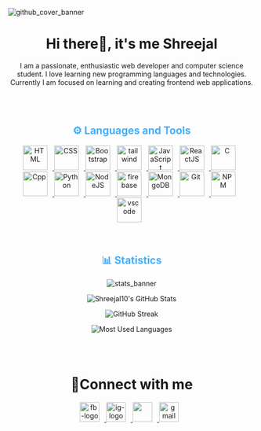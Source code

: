 <!-- Banner -->
![github_cover_banner](https://user-images.githubusercontent.com/111437057/202493047-58b9daaf-cdba-4067-af34-cd98f45e7f16.gif)


<!-- Intro -->
<div align="center" width="100">
  <h1>Hi there👋, it's me Shreejal </h1>
  <p>
    I am a passionate, enthusiastic web developer and computer science student. I love learning new programming languages and technologies. Currently I am focused on learning and creating frontend web applications.
  </p>
  <br>
  <br>
</div>


<!-- Language and Tools -->
<div align="center">
  <h2 style="color: #44AEFB">⚙️ Languages and Tools</h2>
  <div align="center">
    <a href="https://developer.mozilla.org/en-US/docs/Web/HTML" target="_blank" rel="noreferrer">
      <img  alt="HTML" height="50px" style="padding-right:10px;" src="https://cdn.jsdelivr.net/gh/devicons/devicon/icons/html5/html5-original.svg"/>
    </a>
    <a href="https://developer.mozilla.org/en-US/docs/Web/CSS" target="_blank" rel="noreferrer">
      <img  alt="CSS" height="50px" style="padding-right:10px;" src="https://cdn.jsdelivr.net/gh/devicons/devicon/icons/css3/css3-original.svg"/>
    </a>
    <a href="https://getbootstrap.com/" target="_blank" rel="noreferrer">
      <img  alt="Bootstrap" height="50px" style="padding-right:10px;" src="https://cdn.jsdelivr.net/gh/devicons/devicon/icons/bootstrap/bootstrap-original.svg"/>
    </a>
    <a href="https://tailwindcss.com/" target="_blank" rel="noreferrer">
      <img  alt="tailwind" height="50px" style="padding-right:10px;" src="https://upload.wikimedia.org/wikipedia/commons/d/d5/Tailwind_CSS_Logo.svg"/>
    </a>
  
   <a href="https://developer.mozilla.org/en-US/docs/Web/JavaScript" target="_blank" rel="noreferrer">
      <img  alt="JavaScript" height="50px" style="padding-right:10px;" src="https://cdn.jsdelivr.net/gh/devicons/devicon/icons/javascript/javascript-plain.svg"/>
  </a>
  
  <a href="https://reactjs.org/" target="_blank" rel="noreferrer">
      <img  alt="ReactJS" height="50px" style="padding-right:10px;" src="https://cdn.jsdelivr.net/gh/devicons/devicon/icons/react/react-original.svg" />
  </a>
  
  <a href="https://www.cprogramming.com/" target="_blank" rel="noreferrer">
      <img  alt="C" height="50px" style="padding-right:10px;" src="https://cdn.jsdelivr.net/gh/devicons/devicon/icons/c/c-original.svg"/>
  </a>
  <a href="https://www.cprogramming.com/" target="_blank" rel="noreferrer">
      <img  alt="Cpp" height="50px" style="padding-right:10px;" src="https://upload.wikimedia.org/wikipedia/commons/1/18/ISO_C%2B%2B_Logo.svg"/>
  </a>
  
  <a href="https://www.python.org/" target="_blank" rel="noreferrer">
      <img  alt="Python" height="50px" style="padding-right:10px;" src="https://cdn.jsdelivr.net/gh/devicons/devicon/icons/python/python-original.svg"/>
  </a>
  
  <a href="https://nodejs.org/en/" target="_blank" rel="noreferrer">
      <img  alt="NodeJS" height="50px" style="padding-right:10px;" src="https://cdn.jsdelivr.net/gh/devicons/devicon/icons/nodejs/nodejs-original.svg"/>
  </a>
  
  
  <a href="https://firebase.google.com/" target="_blank" rel="noreferrer">
      <img  alt="firebase" height="50px" style="padding-right:10px;" src="https://cdn.jsdelivr.net/gh/devicons/devicon/icons/firebase/firebase-plain.svg"/>
  </a>
  
  <a href="https://www.mongodb.com/" target="_blank" rel="noreferrer">
      <img  alt="MongoDB" height="50px" style="padding-right:10px;" src="https://cdn.jsdelivr.net/gh/devicons/devicon/icons/mongodb/mongodb-original.svg"/>
  </a>
  <a href="https://git-scm.com/" target="_blank" rel="noreferrer">
      <img  alt="Git" height="50px" style="padding-right:10px;" src="https://cdn.jsdelivr.net/gh/devicons/devicon/icons/git/git-original.svg"/>
  </a>
  
  
  <a href="https://www.npmjs.com/" target="_blank" rel="noreferrer">
      <img  alt="NPM" height="50px" style="padding-right:10px;" src="https://cdn.jsdelivr.net/gh/devicons/devicon/icons/npm/npm-original-wordmark.svg"/>
  </a>
  <a href="https://code.visualstudio.com/" target="_blank" rel="noreferrer">
      <img  alt="vscode" height="50px" style="padding-right:10px;"src="https://cdn.jsdelivr.net/gh/devicons/devicon/icons/vscode/vscode-original.svg"/>
  </a>
</div>
<br>
 <br>
</div>


<!-- Statistics -->
<div align="center">
  <h2 style="color: #44AEFB">📊 Statistics</h2>

![stats_banner](https://user-images.githubusercontent.com/78341798/194534778-d662496c-ae00-4e8d-ae9b-b90912054e7f.gif)


<div class="stats" align="center">

![Shreejal10's GitHub Stats](https://github-readme-stats-git-masterrstaa-rickstaa.vercel.app//api?username=dshreejal&hide=stars&count_private=true&show_icons=true&theme=algolia&border_radius=20)

![GitHub Streak](https://streak-stats.demolab.com?user=dshreejal&count_private=true&theme=algolia&border_radius=20)

![Most Used Languages](https://github-readme-stats-git-masterrstaa-rickstaa.vercel.app//api/top-langs/?username=dshreejal&layout=compact&show_icons=true&theme=algolia&border_radius=20)
</div>
  <br>
  <br>
</div>



<!-- Contact -->
<div align="center">
  <h1>📱Connect with me </h1>
  <div align="center">
    <a href="https://www.facebook.com/Shreejal.Dhungana10" target="_blank">
             <img height="40px" style="padding-right:10px;" src="https://upload.wikimedia.org/wikipedia/commons/5/51/Facebook_f_logo_%282019%29.svg" alt="fb-logo">
 </a>
 <a href="https://www.instagram.com/shreejal_dhungana/" target="_blank">
             <img height="40px" style="padding-right:10px;" src="https://upload.wikimedia.org/wikipedia/commons/e/e7/Instagram_logo_2016.svg" alt="ig-logo">
 </a>
 <a href="https://www.linkedin.com/" target="_blank">
             <img height="40px" style="padding-right:10px;" src="https://upload.wikimedia.org/wikipedia/commons/e/e9/Linkedin_icon.svg">
 </a>
 <a href="mailto:dshreejal@gmail.com" target="_blank">
        <img height="40px" style="padding-right:10px;"  src="https://user-images.githubusercontent.com/78341798/194531383-ddb2b774-5bb9-491c-b601-4a4a7d9792fb.svg" alt="gmail" />
    </a>
  </div>
</div>
